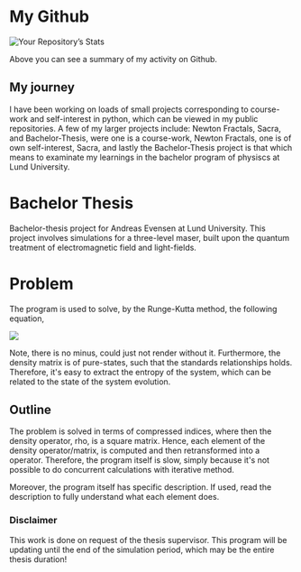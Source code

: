# My Github
![Your Repository’s Stats](https://github-readme-stats.vercel.app/api?username=thesombady&show_icons=true)

Above you can see a summary of my activity on Github.
## My journey
I have been working on loads of small projects corresponding to course-work and self-interest in python, which can be viewed in my public repositories.
A few of my larger projects include: Newton Fractals, Sacra, and Bachelor-Thesis, were one is a course-work, Newton Fractals, one is of own self-interest, Sacra, and lastly the Bachelor-Thesis project is that which means to examinate my learnings in the bachelor program of physiscs at Lund University.

# Bachelor Thesis
Bachelor-thesis project for Andreas Evensen at Lund University. This project involves simulations for a three-level maser, built upon the quantum treatment of electromagnetic field and light-fields.


# Problem
The program is used to solve, by the Runge-Kutta method, the following equation,

<img src="https://render.githubusercontent.com/render/math?math=\dot{\rho}=\frac{1}{i\hbar}\Big[\hat{H},\hat{\rho}\Big]\pm\sum_{i\in\{c,h\}}\mathcal{L}_i[\hat{\rho}]">

Note, there is no minus, could just not render without it. Furthermore, the density matrix is of pure-states, such that the standards relationships holds. Therefore, it's easy to extract
the entropy of the system, which can be related to the state of the system evolution.
## Outline 
The problem is solved in terms of compressed indices, where then the density operator, rho, is a square matrix. Hence, each element of the density operator/matrix, is computed and then retransformed into a operator.
Therefore, the program itself is slow, simply because it's not possible to do concurrent calculations with iterative method.

Moreover, the program itself has specific description. If used, read the description to fully understand what each element does.


### Disclaimer
This work is done on request of the thesis supervisor. This program will be updating until the end of the simulation period, which may be the entire thesis duration!
